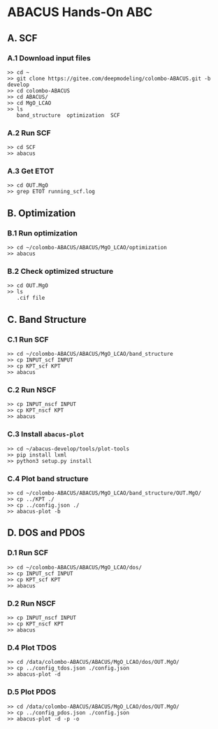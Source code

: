 # ABACUS Hands-On ABC

## A. SCF

### A.1 Download input files
```
>> cd ~
>> git clone https://gitee.com/deepmodeling/colombo-ABACUS.git -b develop
>> cd colombo-ABACUS
>> cd ABACUS/
>> cd MgO_LCAO
>> ls
   band_structure  optimization  SCF
```

### A.2 Run SCF
```
>> cd SCF
>> abacus
```

### A.3 Get ETOT
```
>> cd OUT.MgO
>> grep ETOT running_scf.log
```

## B. Optimization

### B.1 Run optimization
```
>> cd ~/colombo-ABACUS/ABACUS/MgO_LCAO/optimization
>> abacus
```

### B.2 Check optimized structure
```
>> cd OUT.MgO
>> ls
   .cif file
```

## C. Band Structure

### C.1 Run SCF
```
>> cd ~/colombo-ABACUS/ABACUS/MgO_LCAO/band_structure
>> cp INPUT_scf INPUT
>> cp KPT_scf KPT
>> abacus
```

### C.2 Run NSCF
```
>> cp INPUT_nscf INPUT
>> cp KPT_nscf KPT
>> abacus
```

### C.3 Install `abacus-plot`
```
>> cd ~/abacus-develop/tools/plot-tools
>> pip install lxml
>> python3 setup.py install
```

### C.4 Plot band structure
```
>> cd ~/colombo-ABACUS/ABACUS/MgO_LCAO/band_structure/OUT.MgO/
>> cp ../KPT ./
>> cp ../config.json ./
>> abacus-plot -b
```

## D. DOS and PDOS

### D.1 Run SCF
```
>> cd ~/colombo-ABACUS/ABACUS/MgO_LCAO/dos/
>> cp INPUT_scf INPUT
>> cp KPT_scf KPT
>> abacus
```

### D.2 Run NSCF
```
>> cp INPUT_nscf INPUT
>> cp KPT_nscf KPT
>> abacus
```

### D.4 Plot TDOS
```
>> cd /data/colombo-ABACUS/ABACUS/MgO_LCAO/dos/OUT.MgO/
>> cp ../config_tdos.json ./config.json
>> abacus-plot -d
```

### D.5 Plot PDOS
```
>> cd /data/colombo-ABACUS/ABACUS/MgO_LCAO/dos/OUT.MgO/
>> cp ../config_pdos.json ./config.json
>> abacus-plot -d -p -o
```
